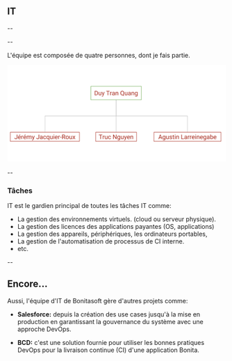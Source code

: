 ## IT

--

<!-- .slide: data-background-image="assets/img/bonita_and_me.png" -->

--

L'équipe est composée de quatre personnes, dont je fais partie.

<img style="border:none; box-shadow: none;" src="assets/img/it_team.png">

--

### Tâches

IT est le gardien principal de toutes les tâches IT comme:
* La gestion des environnements virtuels. (cloud ou serveur physique).
* La gestion des licences des applications payantes (OS, applications)
* La gestion des appareils, périphériques, les ordinateurs portables,
* La gestion de l'automatisation de processus de CI interne.
* etc.

--

## Encore...

Aussi, l'équipe d'IT de Bonitasoft gère d'autres projets comme:
* __Salesforce:__ depuis la création des use cases jusqu'à la mise en production en garantissant la gouvernance du système avec une approche DevOps.

* __BCD:__ c'est une solution fournie pour utiliser les bonnes pratiques DevOps pour la livraison continue (CI) d'une application Bonita.
